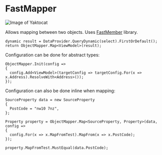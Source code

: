 # FastMapper
![Image of Yaktocat](https://ci.appveyor.com/api/projects/status/dxqgnl1kfbabenv2?svg=true)

Allows mapping between two objects.  Uses [FastMember](https://github.com/mgravell/fast-member) library.
```
dynamic result = DataProvider.QueryDynamic(select).FirstOrDefault();
return ObjectMapper.Map<ViewModel>(result);
```
Configuration can be done for abstract types:
```
ObjectMapper.Init(config =>
{
  config.Add<ViewModel>(targetConfig => targetConfig.For(x => x.Address).ResolveWith<Address>());
});
```
Configuration can also be done inline when mapping:
```
SourceProperty data = new SourceProperty
{
  PostCode = "nw10 7nz",
};

Property property = ObjectMapper.Map<SourceProperty, Property>(data, config =>
{
  config.For(x => x.MapFromTest).MapFrom(x => x.PostCode);
});

property.MapFromTest.MustEqual(data.PostCode);
```
